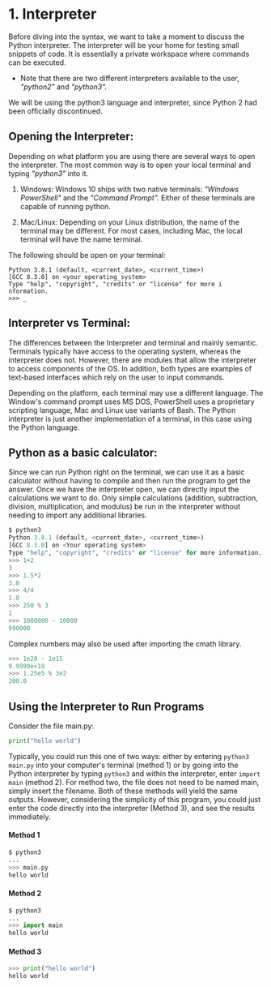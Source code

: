 # 1. Interpreter

Before diving into the syntax, we want to take a moment to discuss the Python interpreter. The interpreter will be your home for testing small snippets of code. It is essentially a private workspace where commands can be executed.

* Note that there are two different interpreters available to the user, _"python2"_ and _"python3"._

We will be using the python3 language and interpreter, since Python 2 had been officially discontinued.

## Opening the Interpreter:
Depending on what platform you are using there are several ways to open the interpreter. The most common way is to open your local terminal and typing _"python3"_ into it.

1. Windows:
Windows 10 ships with two native terminals: _"Windows PowerShell"_ and the _"Command Prompt"._ Either of these terminals are capable of running python. 

2. Mac/Linux:
Depending on your Linux distribution, the name of the terminal may be different. For most cases, including Mac, the local terminal will have the name terminal.


The following should be open on your terminal:
```
Python 3.8.1 (default, <current_date>, <current_time>) 
[GCC 8.3.0] on <your_operating_system>
Type "help", "copyright", "credits" or "license" for more i
nformation.
>>> _
``` 
## Interpreter vs Terminal:
The differences between the Interpreter and terminal and mainly semantic. Terminals typically have access to the operating system, whereas the interpreter does not. However, there are modules that allow the interpreter to access components of the OS. In addition, both types are examples of text-based interfaces which rely on the user to input commands.

Depending on the platform, each terminal may use a different language. The Window's command prompt uses MS DOS, PowerShell uses a proprietary scripting language, Mac and Linux use variants of Bash. The Python interpreter is just another implementation of a terminal, in this case using the Python language.


## Python as a basic calculator:
Since we can run Python right on the terminal, we can use it as a basic calculator without having to compile and then run the program to get the answer. Once we have the interpreter open, we can directly input the calculations we want to do. Only simple calculations (addition, subtraction, division, multiplication, and modulus)  be run in the interpreter without needing to import any additional libraries.
```python
$ python3
Python 3.8.1 (default, <current_date>, <current_time>) 
[GCC 8.3.0] on <Your operating system>
Type "help", "copyright", "credits" or "license" for more information.
>>> 1+2
3
>>> 1.5*2
3.0
>>> 4/4
1.0
>>> 250 % 3
1
>>> 1000000 - 10000
990000
```
Complex numbers may also be used after importing the cmath library.
```python
>>> 1e20 - 1e15
9.9999e+19
>>> 1.25e5 % 3e2
200.0
```
## Using the Interpreter to Run Programs
 Consider the file main.py:
```python
print("hello world")
```
Typically, you could run this one of two ways: either by entering `python3 main.py` into your computer's terminal (method 1) or by going into the Python interpreter by typing `python3` and within the interpreter, enter `import main` (method 2). For method two, the file does not need to be named main, simply insert the filename. Both of these methods will yield the same outputs. However, considering the simplicity of this program, you could just enter the code directly into the interpreter (Method 3), and see the results immediately.
#### Method 1
```python
$ python3
...
>>> main.py
hello world
```
#### Method 2
```python
$ python3
...
>>> import main
hello world
```
#### Method 3
```python
>>> print("hello world")
hello world
```